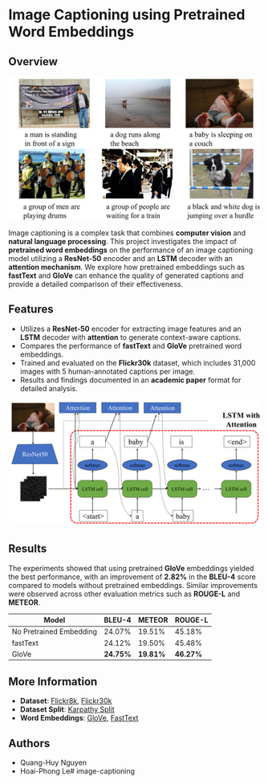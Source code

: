 # Image Captioning using Pretrained Word Embeddings

## Overview

![image captioning](assets/picture_1.png)

Image captioning is a complex task that combines **computer vision** and **natural language processing**. This project investigates the impact of **pretrained word embeddings** on the performance of an image captioning model utilizing a **ResNet-50** encoder and an **LSTM** decoder with an **attention mechanism**. We explore how pretrained embeddings such as **fastText** and **GloVe** can enhance the quality of generated captions and provide a detailed comparison of their effectiveness.

## Features

- Utilizes a **ResNet-50** encoder for extracting image features and an **LSTM** decoder with **attention** to generate context-aware captions.
- Compares the performance of **fastText** and **GloVe** pretrained word embeddings.
- Trained and evaluated on the **Flickr30k** dataset, which includes 31,000 images with 5 human-annotated captions per image.
- Results and findings documented in an **academic paper** format for detailed analysis.

![model](assets/picture_2.png)

## Results

The experiments showed that using pretrained **GloVe** embeddings yielded the best performance, with an improvement of **2.82%** in the **BLEU-4** score compared to models without pretrained embeddings. Similar improvements were observed across other evaluation metrics such as **ROUGE-L** and **METEOR**.

| Model       | BLEU-4 | METEOR | ROUGE-L |
|-------------|--------|--------|---------|
| No Pretrained Embedding | 24.07% | 19.51% | 45.18% |
| fastText    | 24.12% | 19.50% | 45.48% |
| GloVe       | **24.75%** | **19.81%** | **46.27%** |

## More Information

- **Dataset**: [Flickr8k](https://github.com/goodwillyoga/Flickr8k_dataset), [Flickr30k](https://shannon.cs.illinois.edu/DenotationGraph/)
- **Dataset Split**: [Karpathy Split](https://cs.stanford.edu/people/karpathy/deepimagesent/)
- **Word Embeddings**: [GloVe](https://nlp.stanford.edu/projects/glove/), [FastText](https://fasttext.cc)

## Authors
- Quang-Huy Nguyen
- Hoai-Phong Le# image-captioning
